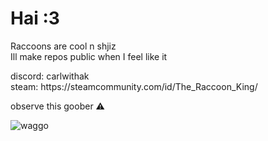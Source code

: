 # Hai :3 

<p>Raccoons are cool n shjiz</br>
Ill make repos public when I feel like it</p>

<p>discord: carlwithak</br>
steam: https://steamcommunity.com/id/The_Raccoon_King/</p>

observe this goober ⚠️

![waggo](https://github.com/carkle/carkle/assets/135234393/b95283b0-cd66-4b6d-a9c7-4a0ba75812e1)
